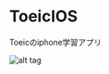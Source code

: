 ToeicIOS
========

Toeicのiphone学習アプリ

![alt tag](https://raw.github.com/chenjun835/ToeicIOS/master/toeic_question.png)

